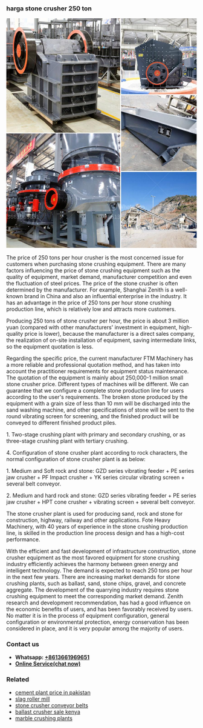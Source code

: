 <h3>harga stone crusher 250 ton</h3><img src='1706773225.jpg' alt=''><p>The price of 250 tons per hour crusher is the most concerned issue for customers when purchasing stone crushing equipment. There are many factors influencing the price of stone crushing equipment such as the quality of equipment, market demand, manufacturer competition and even the fluctuation of steel prices. The price of the stone crusher is often determined by the manufacturer. For example, Shanghai Zenith is a well-known brand in China and also an influential enterprise in the industry. It has an advantage in the price of 250 tons per hour stone crushing production line, which is relatively low and attracts more customers.</p><p>Producing 250 tons of stone crusher per hour, the price is about 3 million yuan (compared with other manufacturers' investment in equipment, high-quality price is lower), because the manufacturer is a direct sales company, the realization of on-site installation of equipment, saving intermediate links, so the equipment quotation is less.</p><p>Regarding the specific price, the current manufacturer FTM Machinery has a more reliable and professional quotation method, and has taken into account the practitioner requirements for equipment status maintenance. The quotation of the equipment is mainly about 250,000-1 million small stone crusher price. Different types of machines will be different. We can guarantee that we configure a complete stone production line for users according to the user's requirements. The broken stone produced by the equipment with a grain size of less than 10 mm will be discharged into the sand washing machine, and other specifications of stone will be sent to the round vibrating screen for screening, and the finished product will be conveyed to different finished product piles.</p><p>1. Two-stage crushing plant with primary and secondary crushing, or as three-stage crushing plant with tertiary crushing.</p><p>4. Configuration of stone crusher plant according to rock characters, the normal configuration of stone crusher plant is as below:</p><p>1. Medium and Soft rock and stone: GZD series vibrating feeder + PE series jaw crusher + PF Impact crusher + YK series circular vibrating screen + several belt conveyor.</p><p>2. Medium and hard rock and stone: GZD series vibrating feeder + PE series jaw crusher + HPT cone crusher + vibrating screen + several belt conveyor.</p><p>The stone crusher plant is used for producing sand, rock and stone for construction, highway, railway and other applications. Fote Heavy Machinery, with 40 years of experience in the stone crushing production line, is skilled in the production line process design and has a high-cost performance.</p><p>With the efficient and fast development of infrastructure construction, stone crusher equipment as the most favored equipment for stone crushing industry efficiently achieves the harmony between green energy and intelligent technology. The demand is expected to reach 250 tons per hour in the next few years. There are increasing market demands for stone crushing plants, such as ballast, sand, stone chips, gravel, and concrete aggregate. The development of the quarrying industry requires stone crushing equipment to meet the corresponding market demand. Zenith research and development recommendation, has had a good influence on the economic benefits of users, and has been favorably received by users. No matter it is in the process of equipment configuration, general configuration or environmental protection, energy conservation has been considered in place, and it is very popular among the majority of users.</p><h3>Contact us</h3><ul><li><strong>Whatsapp:&nbsp;<a href="https://wa.me/8613661969651">+8613661969651</a></strong></li><li><a href="https://swt.shibang-china.com/?git&amp;zhl&amp;harga stone crusher 250 ton"><strong>Online Service(chat now)</strong></a></li></ul><h3>Related</h3><ul><li><a href='cement plant price in pakistan.md'>cement plant price in pakistan</a></li><li><a href='slag roller mill.md'>slag roller mill</a></li><li><a href='stone crusher conveyor belts.md'>stone crusher conveyor belts</a></li><li><a href='ballast crusher sale kenya.md'>ballast crusher sale kenya</a></li><li><a href='marble crushing plants.md'>marble crushing plants</a></li></ul>